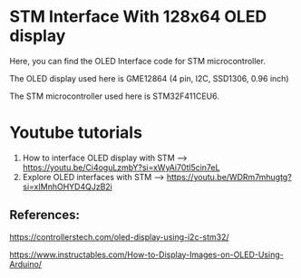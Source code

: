 # STM Interface With 128x64 OLED display
Here, you can find the OLED Interface code for STM microcontroller. 

The OLED display used here is GME12864 (4 pin, I2C, SSD1306, 0.96 inch)

The STM microcontroller used here is STM32F411CEU6.

# Youtube tutorials
1. How to interface OLED display with STM --> https://youtu.be/Ci4oguLzmbY?si=xWyAi70tl5cin7eL
2. Explore OLED interfaces with STM --> https://youtu.be/WDRm7mhugtg?si=xIMnhOHYD4QJzB2i

## References:

https://controllerstech.com/oled-display-using-i2c-stm32/

https://www.instructables.com/How-to-Display-Images-on-OLED-Using-Arduino/
